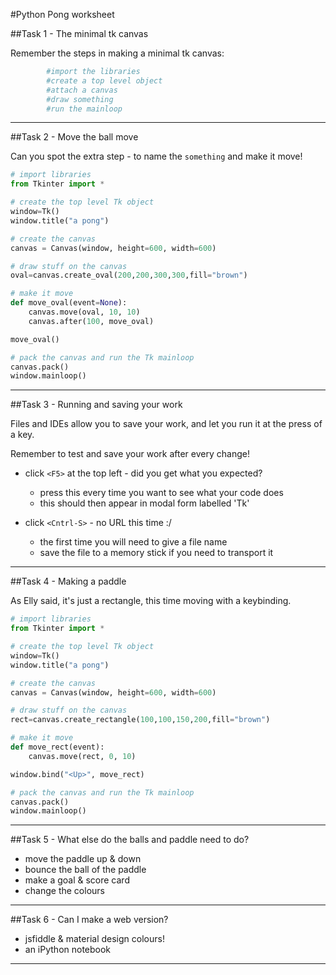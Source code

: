 #Python Pong worksheet

##Task 1 - The minimal tk canvas

Remember the steps in making a minimal  tk canvas:
             
```python
        #import the libraries
        #create a top level object
        #attach a canvas
        #draw something
        #run the mainloop
```

***

##Task 2 - Move the ball move

Can you spot the extra step - to name the `something` and make it move!

```python
# import libraries
from Tkinter import * 

# create the top level Tk object
window=Tk()
window.title("a pong")

# create the canvas
canvas = Canvas(window, height=600, width=600)

# draw stuff on the canvas
oval=canvas.create_oval(200,200,300,300,fill="brown")

# make it move
def move_oval(event=None):
    canvas.move(oval, 10, 10)
    canvas.after(100, move_oval)

move_oval()

# pack the canvas and run the Tk mainloop
canvas.pack()
window.mainloop()

```

***

##Task 3 - Running and saving your work

Files and IDEs allow you to save your work, and let you run it at the press of a key.

Remember to test and save your work after every change!

* click `<F5>` at the top left - did you get what you expected?
  * press this every time you want to see what your code does 
  * this should then appear in modal form labelled 'Tk'

* click `<Cntrl-S>` - no URL this time :/
  * the first time you will need to give a file name
  * save the file to a memory stick if you need to transport it

***

##Task 4 - Making a paddle

As Elly said, it's just a rectangle, this time moving with a keybinding.

```python
# import libraries
from Tkinter import * 

# create the top level Tk object
window=Tk()
window.title("a pong")

# create the canvas
canvas = Canvas(window, height=600, width=600)

# draw stuff on the canvas
rect=canvas.create_rectangle(100,100,150,200,fill="brown")

# make it move
def move_rect(event):
    canvas.move(rect, 0, 10)

window.bind("<Up>", move_rect)

# pack the canvas and run the Tk mainloop
canvas.pack()
window.mainloop()

```

***

##Task 5 - What else do the balls and paddle need to do?

* move the paddle up & down
* bounce the ball of the paddle
* make a goal & score card
* change the colours

***

##Task 6 - Can I make a web version?

* jsfiddle & material design colours!
* an iPython notebook

***
